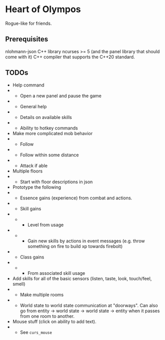 # Heart of Olympos
Rogue-like for friends.


## Prerequisites
nlohmann-json C++ library
ncurses >= 5 (and the panel library that should come with it)
C++ compiler that supports the C++20 standard.

## TODOs

* Help command
* * Open a new panel and pause the game
* * General help
* * Details on available skills
* * Ability to hotkey commands
* Make more complicated mob behavior
* * Follow
* * Follow within some distance
* * Attack if able
* Multiple floors
* * Start with floor descriptions in json
* Prototype the following
* * Essence gains (experience) from combat and actions.
* * Skill gains
* * * Level from usage
* * * Gain new skills by actions in event messages (e.g. throw something on fire to build xp towards
      firebolt)
* * Class gains
* * * From associated skill usage
* Add skills for all of the basic sensors (listen, taste, look, touch/feel, smell)
* * Make multiple rooms
* * World state to world state communication at "doorways". Can also go from entity -> world state -> world state ->
entity when it passes from one room to another.
* Mouse stuff (click on ability to add text).
* * See `curs_mouse`
